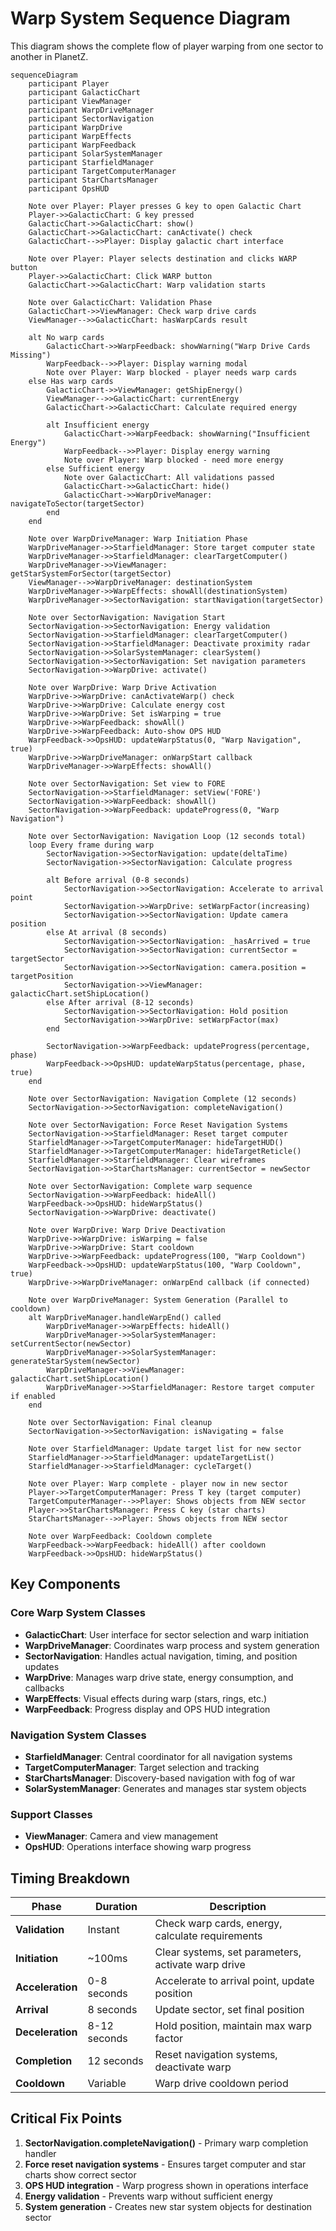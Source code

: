 # Warp System Sequence Diagram

This diagram shows the complete flow of player warping from one sector to another in PlanetZ.

```mermaid
sequenceDiagram
    participant Player
    participant GalacticChart
    participant ViewManager
    participant WarpDriveManager
    participant SectorNavigation
    participant WarpDrive
    participant WarpEffects
    participant WarpFeedback
    participant SolarSystemManager
    participant StarfieldManager
    participant TargetComputerManager
    participant StarChartsManager
    participant OpsHUD

    Note over Player: Player presses G key to open Galactic Chart
    Player->>GalacticChart: G key pressed
    GalacticChart->>GalacticChart: show()
    GalacticChart->>GalacticChart: canActivate() check
    GalacticChart-->>Player: Display galactic chart interface

    Note over Player: Player selects destination and clicks WARP button
    Player->>GalacticChart: Click WARP button
    GalacticChart->>GalacticChart: Warp validation starts
    
    Note over GalacticChart: Validation Phase
    GalacticChart->>ViewManager: Check warp drive cards
    ViewManager-->>GalacticChart: hasWarpCards result
    
    alt No warp cards
        GalacticChart->>WarpFeedback: showWarning("Warp Drive Cards Missing")
        WarpFeedback-->>Player: Display warning modal
        Note over Player: Warp blocked - player needs warp cards
    else Has warp cards
        GalacticChart->>ViewManager: getShipEnergy()
        ViewManager-->>GalacticChart: currentEnergy
        GalacticChart->>GalacticChart: Calculate required energy
        
        alt Insufficient energy
            GalacticChart->>WarpFeedback: showWarning("Insufficient Energy")
            WarpFeedback-->>Player: Display energy warning
            Note over Player: Warp blocked - need more energy
        else Sufficient energy
            Note over GalacticChart: All validations passed
            GalacticChart->>GalacticChart: hide()
            GalacticChart->>WarpDriveManager: navigateToSector(targetSector)
        end
    end

    Note over WarpDriveManager: Warp Initiation Phase
    WarpDriveManager->>StarfieldManager: Store target computer state
    WarpDriveManager->>StarfieldManager: clearTargetComputer()
    WarpDriveManager->>ViewManager: getStarSystemForSector(targetSector)
    ViewManager-->>WarpDriveManager: destinationSystem
    WarpDriveManager->>WarpEffects: showAll(destinationSystem)
    WarpDriveManager->>SectorNavigation: startNavigation(targetSector)

    Note over SectorNavigation: Navigation Start
    SectorNavigation->>SectorNavigation: Energy validation
    SectorNavigation->>StarfieldManager: clearTargetComputer()
    SectorNavigation->>StarfieldManager: Deactivate proximity radar
    SectorNavigation->>SolarSystemManager: clearSystem()
    SectorNavigation->>SectorNavigation: Set navigation parameters
    SectorNavigation->>WarpDrive: activate()
    
    Note over WarpDrive: Warp Drive Activation
    WarpDrive->>WarpDrive: canActivateWarp() check
    WarpDrive->>WarpDrive: Calculate energy cost
    WarpDrive->>WarpDrive: Set isWarping = true
    WarpDrive->>WarpFeedback: showAll()
    WarpDrive->>WarpFeedback: Auto-show OPS HUD
    WarpFeedback->>OpsHUD: updateWarpStatus(0, "Warp Navigation", true)
    WarpDrive->>WarpDriveManager: onWarpStart callback
    WarpDriveManager->>WarpEffects: showAll()
    
    Note over SectorNavigation: Set view to FORE
    SectorNavigation->>StarfieldManager: setView('FORE')
    SectorNavigation->>WarpFeedback: showAll()
    SectorNavigation->>WarpFeedback: updateProgress(0, "Warp Navigation")

    Note over SectorNavigation: Navigation Loop (12 seconds total)
    loop Every frame during warp
        SectorNavigation->>SectorNavigation: update(deltaTime)
        SectorNavigation->>SectorNavigation: Calculate progress
        
        alt Before arrival (0-8 seconds)
            SectorNavigation->>SectorNavigation: Accelerate to arrival point
            SectorNavigation->>WarpDrive: setWarpFactor(increasing)
            SectorNavigation->>SectorNavigation: Update camera position
        else At arrival (8 seconds)
            SectorNavigation->>SectorNavigation: _hasArrived = true
            SectorNavigation->>SectorNavigation: currentSector = targetSector
            SectorNavigation->>SectorNavigation: camera.position = targetPosition
            SectorNavigation->>ViewManager: galacticChart.setShipLocation()
        else After arrival (8-12 seconds)
            SectorNavigation->>SectorNavigation: Hold position
            SectorNavigation->>WarpDrive: setWarpFactor(max)
        end
        
        SectorNavigation->>WarpFeedback: updateProgress(percentage, phase)
        WarpFeedback->>OpsHUD: updateWarpStatus(percentage, phase, true)
    end

    Note over SectorNavigation: Navigation Complete (12 seconds)
    SectorNavigation->>SectorNavigation: completeNavigation()
    
    Note over SectorNavigation: Force Reset Navigation Systems
    SectorNavigation->>StarfieldManager: Reset target computer
    StarfieldManager->>TargetComputerManager: hideTargetHUD()
    StarfieldManager->>TargetComputerManager: hideTargetReticle()
    StarfieldManager->>StarfieldManager: Clear wireframes
    SectorNavigation->>StarChartsManager: currentSector = newSector
    
    Note over SectorNavigation: Complete warp sequence
    SectorNavigation->>WarpFeedback: hideAll()
    WarpFeedback->>OpsHUD: hideWarpStatus()
    SectorNavigation->>WarpDrive: deactivate()
    
    Note over WarpDrive: Warp Drive Deactivation
    WarpDrive->>WarpDrive: isWarping = false
    WarpDrive->>WarpDrive: Start cooldown
    WarpDrive->>WarpFeedback: updateProgress(100, "Warp Cooldown")
    WarpFeedback->>OpsHUD: updateWarpStatus(100, "Warp Cooldown", true)
    WarpDrive->>WarpDriveManager: onWarpEnd callback (if connected)
    
    Note over WarpDriveManager: System Generation (Parallel to cooldown)
    alt WarpDriveManager.handleWarpEnd() called
        WarpDriveManager->>WarpEffects: hideAll()
        WarpDriveManager->>SolarSystemManager: setCurrentSector(newSector)
        WarpDriveManager->>SolarSystemManager: generateStarSystem(newSector)
        WarpDriveManager->>ViewManager: galacticChart.setShipLocation()
        WarpDriveManager->>StarfieldManager: Restore target computer if enabled
    end
    
    Note over SectorNavigation: Final cleanup
    SectorNavigation->>SectorNavigation: isNavigating = false
    
    Note over StarfieldManager: Update target list for new sector
    StarfieldManager->>StarfieldManager: updateTargetList()
    StarfieldManager->>StarfieldManager: cycleTarget()
    
    Note over Player: Warp complete - player now in new sector
    Player->>TargetComputerManager: Press T key (target computer)
    TargetComputerManager-->>Player: Shows objects from NEW sector
    Player->>StarChartsManager: Press C key (star charts)
    StarChartsManager-->>Player: Shows objects from NEW sector
    
    Note over WarpFeedback: Cooldown complete
    WarpFeedback->>WarpFeedback: hideAll() after cooldown
    WarpFeedback->>OpsHUD: hideWarpStatus()
```

## Key Components

### Core Warp System Classes
- **GalacticChart**: User interface for sector selection and warp initiation
- **WarpDriveManager**: Coordinates warp process and system generation
- **SectorNavigation**: Handles actual navigation, timing, and position updates
- **WarpDrive**: Manages warp drive state, energy consumption, and callbacks
- **WarpEffects**: Visual effects during warp (stars, rings, etc.)
- **WarpFeedback**: Progress display and OPS HUD integration

### Navigation System Classes
- **StarfieldManager**: Central coordinator for all navigation systems
- **TargetComputerManager**: Target selection and tracking
- **StarChartsManager**: Discovery-based navigation with fog of war
- **SolarSystemManager**: Generates and manages star system objects

### Support Classes
- **ViewManager**: Camera and view management
- **OpsHUD**: Operations interface showing warp progress

## Timing Breakdown

| Phase | Duration | Description |
|-------|----------|-------------|
| **Validation** | Instant | Check warp cards, energy, calculate requirements |
| **Initiation** | ~100ms | Clear systems, set parameters, activate warp drive |
| **Acceleration** | 0-8 seconds | Accelerate to arrival point, update position |
| **Arrival** | 8 seconds | Update sector, set final position |
| **Deceleration** | 8-12 seconds | Hold position, maintain max warp factor |
| **Completion** | 12 seconds | Reset navigation systems, deactivate warp |
| **Cooldown** | Variable | Warp drive cooldown period |

## Critical Fix Points

1. **SectorNavigation.completeNavigation()** - Primary warp completion handler
2. **Force reset navigation systems** - Ensures target computer and star charts show correct sector
3. **OPS HUD integration** - Warp progress shown in operations interface
4. **Energy validation** - Prevents warp without sufficient energy
5. **System generation** - Creates new star system objects for destination sector
